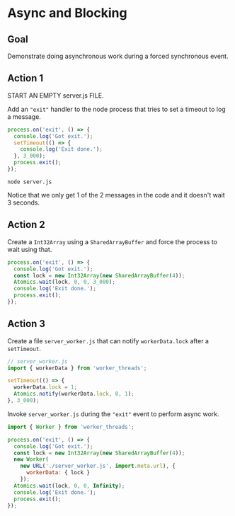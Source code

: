 # Async and Blocking

## Goal

Demonstrate doing asynchronous work during a forced synchronous event.

## Action 1

START AN EMPTY server.js FILE.

Add an `"exit"` handler to the node process that tries to set a timeout to log a
message.

```mjs
process.on('exit', () => {
  console.log('Got exit.');
  setTimeout(() => {
    console.log('Exit done.');
  }, 3_000);
  process.exit();
});
```

```console
node server.js
```

Notice that we only get 1 of the 2 messages in the code and it doesn't wait 3 seconds.

## Action 2

Create a `Int32Array` using a `SharedArrayBuffer` and force the process to wait
using that.

```mjs
process.on('exit', () => {
  console.log('Got exit.');
  const lock = new Int32Array(new SharedArrayBuffer(4));
  Atomics.wait(lock, 0, 0, 3_000);
  console.log('Exit done.');
  process.exit();
});
```

## Action 3

Create a file `server_worker.js` that can notify `workerData.lock` after a
`setTimeout`.

```mjs
// server_worker.js
import { workerData } from 'worker_threads';

setTimeout(() => {
  workerData.lock = 1;
  Atomics.notify(workerData.lock, 0, 1);
}, 3_000);
```

Invoke `server_worker.js` during the `"exit"` event to perform async work.

```mjs
import { Worker } from 'worker_threads';

process.on('exit', () => {
  console.log('Got exit.');
  const lock = new Int32Array(new SharedArrayBuffer(4));
  new Worker(
    new URL('./server_worker.js', import.meta.url), {
      workerData: { lock }
    });
  Atomics.wait(lock, 0, 0, Infinity);
  console.log('Exit done.');
  process.exit();
});
```
